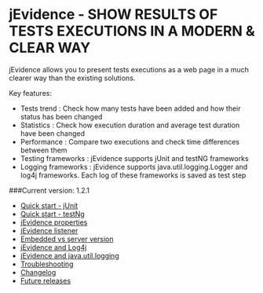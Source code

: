 # jEvidence - SHOW RESULTS OF TESTS EXECUTIONS IN A MODERN & CLEAR WAY

jEvidence allows you to present tests executions as a web page in a much clearer way than the existing solutions.

Key features:

* Tests trend : Check how many tests have been added and how their status has been changed
* Statistics : Check how execution duration and average test duration have been changed
* Performance : Compare two executions and check time differences between them
* Testing frameworks : jEvidence supports jUnit and testNG frameworks
* Logging frameworks : jEvidence supports java.util.logging.Logger and log4j frameworks. Each log of these frameworks is saved as test step


###Current version: 1.2.1



* [Quick start - jUnit](https://github.com/lstypka/jevidence/wiki/Quick-start---jUnit)
* [Quick start - testNg](https://github.com/lstypka/jevidence/wiki/Quick-start---testNg)
* [jEvidence properties](https://github.com/lstypka/jevidence/wiki/jEvidence-properties)
* [jEvidence listener](https://github.com/lstypka/jevidence/wiki/Custom-listener)
* [Embedded vs server version](https://github.com/lstypka/jevidence/wiki/Embedded-vs-server-version)
* [jEvidence and Log4j](https://github.com/lstypka/jevidence/wiki/Logger---log4j)
* [jEvidence and java.util.logging](https://github.com/lstypka/jevidence/wiki/Logger---java.util.logging)
* [Troubleshooting](https://github.com/lstypka/jevidence/wiki/Report-web-page---troubleshooting)
* [Changelog](https://github.com/lstypka/jevidence/wiki/ChangeLog)
* [Future releases](https://github.com/lstypka/jevidence/wiki/Future-releases)

